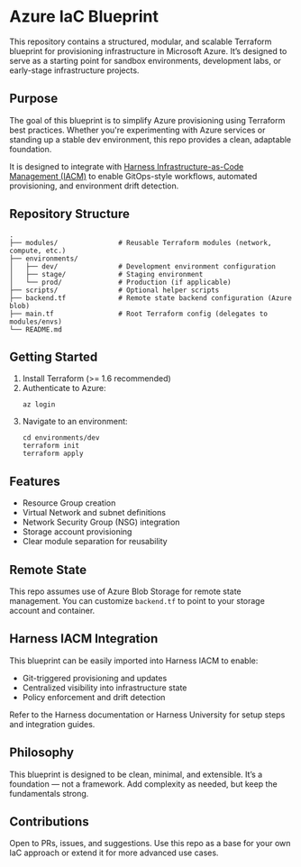 
# Azure IaC Blueprint

This repository contains a structured, modular, and scalable Terraform blueprint for provisioning infrastructure in Microsoft Azure. It’s designed to serve as a starting point for sandbox environments, development labs, or early-stage infrastructure projects.

## Purpose

The goal of this blueprint is to simplify Azure provisioning using Terraform best practices. Whether you're experimenting with Azure services or standing up a stable dev environment, this repo provides a clean, adaptable foundation.

It is designed to integrate with [Harness Infrastructure-as-Code Management (IACM)](https://developer.harness.io/docs/continuous-delivery/cd-infrastructure/iacm/) to enable GitOps-style workflows, automated provisioning, and environment drift detection.

## Repository Structure

```
.
├── modules/               # Reusable Terraform modules (network, compute, etc.)
├── environments/
│   ├── dev/               # Development environment configuration
│   ├── stage/             # Staging environment
│   └── prod/              # Production (if applicable)
├── scripts/               # Optional helper scripts
├── backend.tf             # Remote state backend configuration (Azure blob)
├── main.tf                # Root Terraform config (delegates to modules/envs)
└── README.md
```

## Getting Started

1. Install Terraform (>= 1.6 recommended)
2. Authenticate to Azure:
   ```
   az login
   ```
3. Navigate to an environment:
   ```
   cd environments/dev
   terraform init
   terraform apply
   ```

## Features

- Resource Group creation
- Virtual Network and subnet definitions
- Network Security Group (NSG) integration
- Storage account provisioning
- Clear module separation for reusability

## Remote State

This repo assumes use of Azure Blob Storage for remote state management. You can customize `backend.tf` to point to your storage account and container.

## Harness IACM Integration

This blueprint can be easily imported into Harness IACM to enable:
- Git-triggered provisioning and updates
- Centralized visibility into infrastructure state
- Policy enforcement and drift detection

Refer to the Harness documentation or Harness University for setup steps and integration guides.

## Philosophy

This blueprint is designed to be clean, minimal, and extensible. It’s a foundation — not a framework. Add complexity as needed, but keep the fundamentals strong.

## Contributions

Open to PRs, issues, and suggestions. Use this repo as a base for your own IaC approach or extend it for more advanced use cases.
